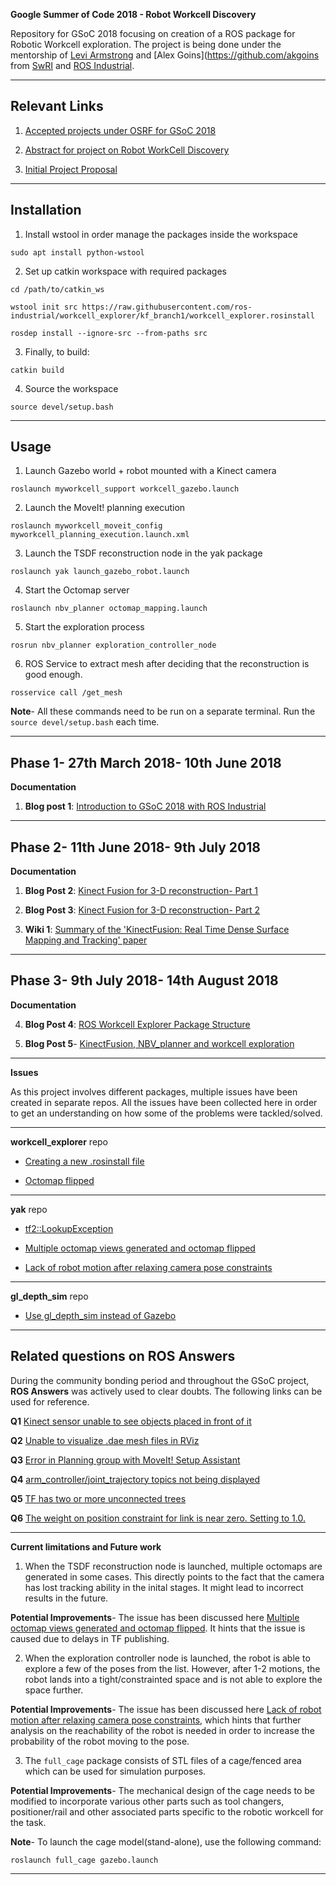**Google Summer of Code 2018 - Robot Workcell Discovery**

Repository for GSoC 2018 focusing on creation of a ROS package for Robotic Workcell exploration. The project is being done under the mentorship of [Levi Armstrong](https://github.com/Levi-Armstrong) and [Alex Goins](https://github.com/akgoins from [SwRI](https://www.swri.org/) and [ROS Industrial](https://rosindustrial.org/).

___

## Relevant Links

1. [Accepted projects under OSRF for GSoC 2018](https://summerofcode.withgoogle.com/organizations/5366449791565824/)

2. [Abstract for project on Robot WorkCell Discovery](https://summerofcode.withgoogle.com/projects/#6587806298669056)

3. [Initial Project Proposal](https://storage.googleapis.com/summerofcode-prod.appspot.com/gsoc/core_project/doc/6641891613868032_1522157594_GSoc_2018_Proposal-_Robot_Work_Cell_Discovery.pdf?Expires=1529053304&GoogleAccessId=summerofcode-prod%40appspot.gserviceaccount.com&Signature=U2SgVkEN%2FIxaRq4FF6QqIs2S5WvuqGawtN6QJQAYX0ONSLfyFtBVDj1R9u3BpiRPyNjgW5pac3OijgJ4y4zkZjFE8hR4AxO8aIlM1qsW6toc4RV3KVMBgvZgd0J2abDJq8ps2gWRhPQ7AyCbNRySzotFP4jZ8CilgEkTSg0CWLFICVAzSFgWoM4gmta5CjA90jatqwXRTReP3jhbmDw0eEMXrh1U9y9hEQ4Pno1xDJXLpri7VW33ML%2FsEOux5iPRPp%2ByO0CNZ8gqPB0K%2F3Qhi6%2FAnQ9O%2FArpoPzrJMaQW3yjEu6uYa57vWau7dVRSk6iI3IqjIJOblxTCcIuLLvhdA%3D%3D)

___

## Installation

1. Install wstool in order manage the packages inside the workspace

~~~
sudo apt install python-wstool
~~~

2. Set up catkin workspace with required packages

~~~
cd /path/to/catkin_ws 

wstool init src https://raw.githubusercontent.com/ros-industrial/workcell_explorer/kf_branch1/workcell_explorer.rosinstall

rosdep install --ignore-src --from-paths src
~~~

3. Finally, to build:

~~~
catkin build
~~~

4. Source the workspace 

~~~
source devel/setup.bash
~~~
___

## Usage

1. Launch Gazebo world + robot mounted with a Kinect camera

~~~
roslaunch myworkcell_support workcell_gazebo.launch 
~~~

2. Launch the MoveIt! planning execution

~~~
roslaunch myworkcell_moveit_config myworkcell_planning_execution.launch.xml
~~~

3. Launch the TSDF reconstruction node in the yak package

~~~
roslaunch yak launch_gazebo_robot.launch
~~~

4. Start the Octomap server 

~~~
roslaunch nbv_planner octomap_mapping.launch
~~~

5. Start the exploration process 

~~~
rosrun nbv_planner exploration_controller_node
~~~

6. ROS Service to extract mesh after deciding that the reconstruction is good enough.

~~~
rosservice call /get_mesh
~~~

**Note**- All these commands need to be run on a separate terminal. Run the `source devel/setup.bash` each time. 
___

## Phase 1- 27th March 2018- 10th June 2018

**Documentation**

1. **Blog post 1**: [Introduction to GSoC 2018 with ROS Industrial](https://aadityasaraiya.github.io//blog/2018/07/16/GSoC_2018_with_ROS_Industrial/)

___

## Phase 2- 11th June 2018- 9th July 2018 

**Documentation**

1. **Blog Post 2**: [Kinect Fusion for 3-D reconstruction- Part 1](https://aadityasaraiya.github.io//blog/2018/08/07/Kinect_Fusion_for_3-D_reconstruction_Part_1/)

2. **Blog Post 3**: [Kinect Fusion for 3-D reconstruction- Part 2](https://aadityasaraiya.github.io//blog/2018/08/08/Kinect_Fusion_for_3-D_reconstruction_Part_2/)

3. **Wiki 1**: [Summary of the 'KinectFusion: Real Time Dense Surface Mapping and Tracking' paper](https://github.com/ros-industrial/workcell_explorer/wiki/Summary-of-the-'KinectFusion:-Real-Time-Dense-Surface-Mapping-and-Tracking'-paper)

___

## Phase 3- 9th July 2018- 14th August 2018 

**Documentation**

4. **Blog Post 4**: [ROS Workcell Explorer Package Structure](https://aadityasaraiya.github.io//blog/2018/08/09/ROS_Workcell_Explorer_Package_Structure/)

5. **Blog Post 5**- [KinectFusion, NBV_planner and workcell exploration](https://aadityasaraiya.github.io//blog/2018/08/10/KinectFusion_NBV_planner_and_workcell_exploration/)
___

**Issues**

As this project involves different packages, multiple issues have been created in separate repos. All the issues have been collected here in order to get an understanding on how some of the problems were tackled/solved. 
___

**workcell_explorer** repo

+ [Creating a new .rosinstall file](https://github.com/ros-industrial/workcell_explorer/issues/2)

+ [Octomap flipped](https://github.com/ros-industrial/workcell_explorer/issues/3)
___

**yak** repo

+ [tf2::LookupException](https://github.com/AustinDeric/yak/issues/18)

+ [Multiple octomap views generated and octomap flipped](https://github.com/AustinDeric/yak/issues/20)

+ [Lack of robot motion after relaxing camera pose constraints](https://github.com/AustinDeric/yak/issues/21)
___

**gl_depth_sim** repo

+ [Use gl_depth_sim instead of Gazebo](https://github.com/Jmeyer1292/gl_depth_sim/issues/1)
___

## Related questions on ROS Answers

During the community bonding period and throughout the GSoC project, **ROS Answers** was actively used to clear doubts. The following links can be used for reference. 

**Q1** [Kinect sensor unable to see objects placed in front of it](https://answers.ros.org/question/290142/kinect-sensor-unable-to-see-objects-placed-in-front-of-it/)

**Q2** [Unable to visualize .dae mesh files in RViz](https://answers.ros.org/question/290747/unable-to-visualize-dae-mesh-files-in-rviz/)

**Q3** [Error in Planning group with MoveIt! Setup Assistant](https://answers.ros.org/question/290983/error-in-planning-group-with-moveit-setup-assistant/)

**Q4** [arm_controller/joint_trajectory topics not being displayed](https://answers.ros.org/question/292214/arm_controllerjoint_trajectory-topics-not-being-displayed/)

**Q5** [TF has two or more unconnected trees](https://answers.ros.org/question/295359/tf-has-two-or-more-unconnected-trees/)

**Q6** [The weight on position constraint for link is near zero. Setting to 1.0.](https://answers.ros.org/question/296620/the-weight-on-position-constraint-for-link-is-near-zero-setting-to-10/)
___

**Current limitations and Future work**

1. When the TSDF reconstruction node is launched, multiple octomaps are generated in some cases. This directly points to the fact that the camera has lost tracking ability in the inital stages. It might lead to incorrect results in the future.

**Potential Improvements**- The issue has been discussed here [Multiple octomap views generated and octomap flipped](https://github.com/AustinDeric/yak/issues/20). It hints that the issue is caused due to delays in TF publishing.

2. When the exploration controller node is launched, the robot is able to explore a few of the poses from the list. However, after 1-2 motions, the robot lands into a tight/constrainted space and is not able to explore the space further. 

**Potential Improvements**- The issue has been discussed here [Lack of robot motion after relaxing camera pose constraints](https://github.com/AustinDeric/yak/issues/21), which hints that further analysis on the reachability of the robot is needed in order to increase the probability of the robot moving to the pose. 

3. The `full_cage` package consists of STL files of a cage/fenced area which can be used for simulation purposes. 

**Potential Improvements**- The mechanical design of the cage needs to be modified to incorporate various other parts such as tool changers, positioner/rail and other associated parts specific to the robotic workcell for the task. 

**Note**- To launch the cage model(stand-alone), use the following command:

~~~
roslaunch full_cage gazebo.launch
~~~
___







